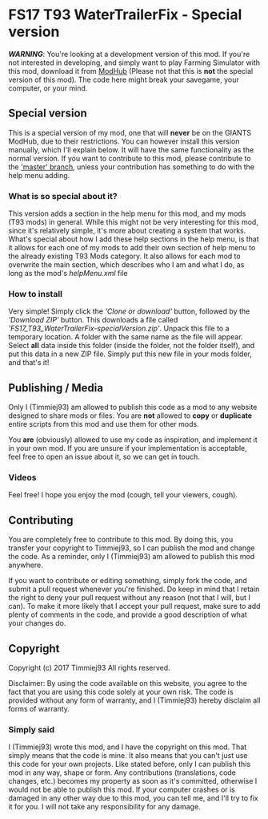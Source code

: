 # FS17 T93 WaterTrailerFix - Special version

***WARNING***: You're looking at a development version of this mod. If you're not interested in developing, and simply want to play Farming Simulator with this mod, download it from [ModHub](http://farming-simulator.com/mod.php?lang=en&country=us&mod_id=87372&title=fs2017) (Please not that this is **not** the special version of this mod). The code here might break your savegame, your computer, or your mind. 



## Special version
This is a special version of my mod, one that will **never** be on the GIANTS ModHub, due to their restrictions. You can however install this version manually, which I'll explain below. It will have the same functionality as the normal version.
If you want to contribute to this mod, please contribute to the ['master' branch](https://github.com/Timmiej93/FS17_T93_WaterTrailerFix), unless your contribution has something to do with the help menu adding.

### What is so special about it?
This version adds a section in the help menu for this mod, and my mods (T93 mods) in general. While this might not be very interesting for this mod, since it's relatively simple, it's more about creating a system that works.
What's special about how I add these help sections in the help menu, is that it allows for each one of my mods to add their own section of help menu to the already existing T93 Mods category. It also allows for each mod to overwrite the main section, which describes who I am and what I do, as long as the mod's *helpMenu.xml* file 

### How to install
Very simple! Simply click the *'Clone or download'* button, followed by the *'Download ZIP'* button. This downloads a file called *'FS17_T93_WaterTrailerFix-specialVersion.zip'*. Unpack this file to a temporary location. A folder with the same name as the file will appear. Select **all** data inside this folder (inside the folder, not the folder itself), and put this data in a new ZIP file. Simply put this new file in your mods folder, and that's it!



## Publishing / Media
Only I (Timmiej93) am allowed to publish this code as a mod to any website designed to share mods or files. You are **not** allowed to **copy** or **duplicate** entire scripts from this mod and use them for other mods.

You **are** (obviously) allowed to use my code as inspiration, and implement it in your own mod. If you are unsure if your implementation is acceptable, feel free to open an issue about it, so we can get in touch.

### Videos
Feel free! I hope you enjoy the mod (cough, tell your viewers, cough).



## Contributing
You are completely free to contribute to this mod. By doing this, you transfer your copyright to Timmiej93, so I can publish the mod and change the code. As a reminder, only I (Timmiej93) am allowed to publish this mod anywhere.

If you want to contribute or editing something, simply fork the code, and submit a pull request whenever you're finished. Do keep in mind that I retain the right to deny your pull request without any reason (not that I will, but I can). To make it more likely that I accept your pull request, make sure to add plenty of comments in the code, and provide a good description of what your changes do.



## Copyright
Copyright (c) 2017 Timmiej93 All rights reserved.

Disclaimer: By using the code available on this website, you agree to the fact that you are using this code solely at your own risk. The code is provided without any form of warranty, and I (Timmiej93) hereby disclaim all forms of warranty.

### Simply said
I (Timmiej93) wrote this mod, and I have the copyright on this mod. That simply means that the code is mine. It also means that you can't just use this code for your own projects. Like stated before, only I can publish this mod in any way, shape or form. Any contributions (translations, code changes, etc.) becomes my property as soon as it's committed, otherwise I would not be able to publish this mod. If your computer crashes or is damaged in any other way due to this mod, you can tell me, and I'll try to fix it for you. I will not take any responsibility for any damage.
